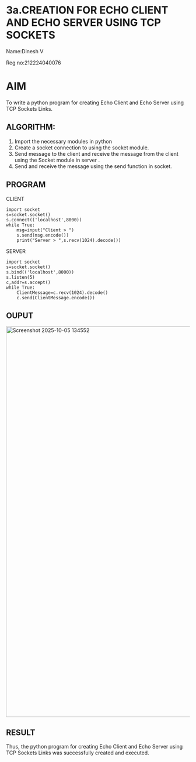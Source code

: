# 3a.CREATION FOR ECHO CLIENT AND ECHO SERVER USING TCP SOCKETS

Name:Dinesh V

Reg no:212224040076
# AIM
To write a python program for creating Echo Client and Echo Server using TCP
Sockets Links.
## ALGORITHM:
1. Import the necessary modules in python
2. Create a socket connection to using the socket module.
3. Send message to the client and receive the message from the client using the Socket module in
 server .
4. Send and receive the message using the send function in socket.
## PROGRAM

CLIENT
```
import socket 
s=socket.socket() 
s.connect(('localhost',8000)) 
while True: 
    msg=input("Client > ") 
    s.send(msg.encode()) 
    print("Server > ",s.recv(1024).decode())
```
SERVER
```
import socket 
s=socket.socket() 
s.bind(('localhost',8000)) 
s.listen(5) 
c,addr=s.accept() 
while True: 
    ClientMessage=c.recv(1024).decode() 
    c.send(ClientMessage.encode())
```
## OUPUT

<img width="1862" height="1067" alt="Screenshot 2025-10-05 134552" src="https://github.com/user-attachments/assets/612e89e3-ec40-4aad-8ee1-85662f8a6865" />

## RESULT
Thus, the python program for creating Echo Client and Echo Server using TCP Sockets Links 
was successfully created and executed.
